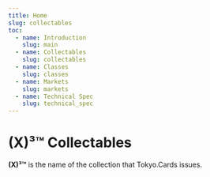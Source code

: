 ```yaml
---
title: Home
slug: collectables
toc:
  - name: Introduction
    slug: main 
  - name: Collectables 
    slug: collectables 
  - name: Classes 
    slug: classes 
  - name: Markets 
    slug: markets 
  - name: Technical Spec 
    slug: technical_spec 
---
```


# __(X)³™__ Collectables

__(X)³™__ is the name of the collection that Tokyo.Cards issues.